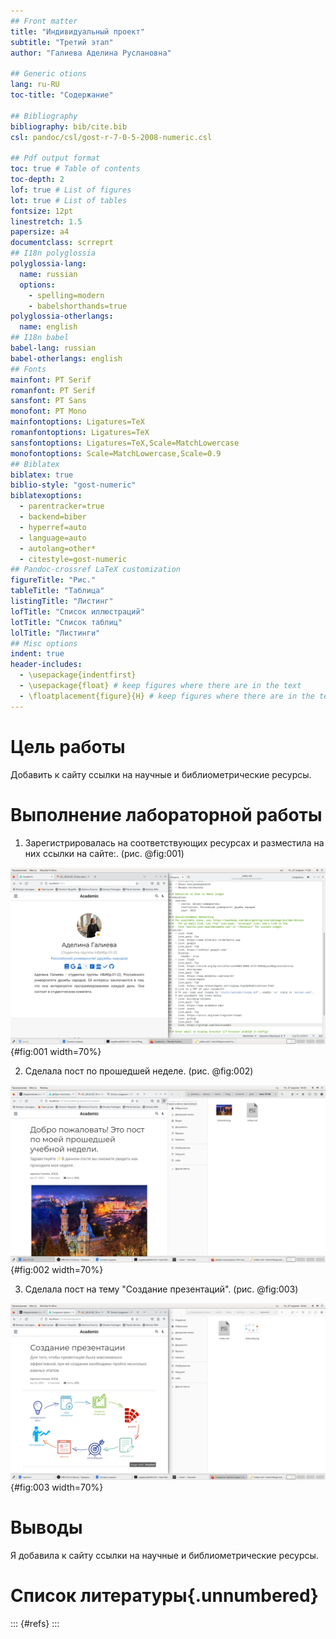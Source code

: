 ```yaml
---
## Front matter
title: "Индивидуальный проект"
subtitle: "Третий этап"
author: "Галиева Аделина Руслановна"

## Generic otions
lang: ru-RU
toc-title: "Содержание"

## Bibliography
bibliography: bib/cite.bib
csl: pandoc/csl/gost-r-7-0-5-2008-numeric.csl

## Pdf output format
toc: true # Table of contents
toc-depth: 2
lof: true # List of figures
lot: true # List of tables
fontsize: 12pt
linestretch: 1.5
papersize: a4
documentclass: scrreprt
## I18n polyglossia
polyglossia-lang:
  name: russian
  options:
	- spelling=modern
	- babelshorthands=true
polyglossia-otherlangs:
  name: english
## I18n babel
babel-lang: russian
babel-otherlangs: english
## Fonts
mainfont: PT Serif
romanfont: PT Serif
sansfont: PT Sans
monofont: PT Mono
mainfontoptions: Ligatures=TeX
romanfontoptions: Ligatures=TeX
sansfontoptions: Ligatures=TeX,Scale=MatchLowercase
monofontoptions: Scale=MatchLowercase,Scale=0.9
## Biblatex
biblatex: true
biblio-style: "gost-numeric"
biblatexoptions:
  - parentracker=true
  - backend=biber
  - hyperref=auto
  - language=auto
  - autolang=other*
  - citestyle=gost-numeric
## Pandoc-crossref LaTeX customization
figureTitle: "Рис."
tableTitle: "Таблица"
listingTitle: "Листинг"
lofTitle: "Список иллюстраций"
lotTitle: "Список таблиц"
lolTitle: "Листинги"
## Misc options
indent: true
header-includes:
  - \usepackage{indentfirst}
  - \usepackage{float} # keep figures where there are in the text
  - \floatplacement{figure}{H} # keep figures where there are in the text
---
```


# Цель работы

Добавить к сайту ссылки на научные и библиометрические ресурсы.

# Выполнение лабораторной работы


1. Зарегистрировалась на соответствующих ресурсах и разместила на них ссылки на сайте:. (рис. @fig:001) 


![Ссылки](image/1.png){#fig:001 width=70%}


2. Сделала пост по прошедшей неделе. (рис. @fig:002) 


![Пост по прошедшей неделе](image/2.png){#fig:002 width=70%}


3. Сделала пост на тему "Создание презентаций". (рис. @fig:003) 


![Пост про презентации](image/3.png){#fig:003 width=70%}


# Выводы


Я добавила к сайту ссылки на научные и библиометрические ресурсы.
 

# Список литературы{.unnumbered}

::: {#refs}
:::
